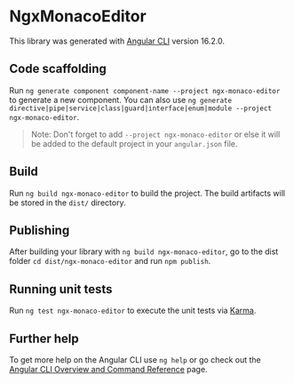 # NgxMonacoEditor

This library was generated with [Angular CLI](https://github.com/angular/angular-cli) version 16.2.0.

## Code scaffolding

Run `ng generate component component-name --project ngx-monaco-editor` to generate a new component. You can also use `ng generate directive|pipe|service|class|guard|interface|enum|module --project ngx-monaco-editor`.
> Note: Don't forget to add `--project ngx-monaco-editor` or else it will be added to the default project in your `angular.json` file. 

## Build

Run `ng build ngx-monaco-editor` to build the project. The build artifacts will be stored in the `dist/` directory.

## Publishing

After building your library with `ng build ngx-monaco-editor`, go to the dist folder `cd dist/ngx-monaco-editor` and run `npm publish`.

## Running unit tests

Run `ng test ngx-monaco-editor` to execute the unit tests via [Karma](https://karma-runner.github.io).

## Further help

To get more help on the Angular CLI use `ng help` or go check out the [Angular CLI Overview and Command Reference](https://angular.io/cli) page.
